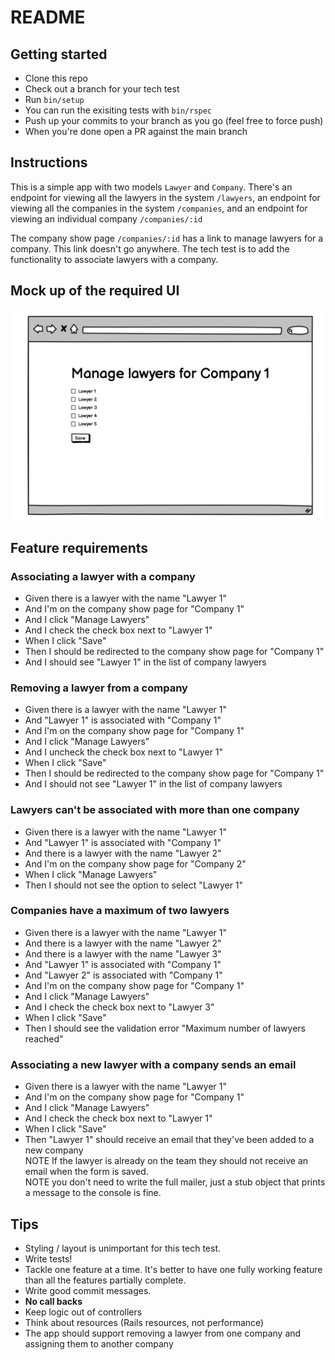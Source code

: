 # README

## Getting started
* Clone this repo
* Check out a branch for your tech test
* Run `bin/setup`
* You can run the exisiting tests with `bin/rspec`
* Push up your commits to your branch as you go (feel free to force push)
* When you're done open a PR against the main branch

## Instructions
This is a simple app with two models `Lawyer` and `Company`.
There's an endpoint for viewing all the lawyers in the system `/lawyers`, an
endpoint for viewing all the companies in the system `/companies`, and an
endpoint for viewing an individual company `/companies/:id`

The company show page `/companies/:id` has a link to manage lawyers for a
company.
This link doesn't go anywhere.
The tech test is to add the functionality to associate lawyers with a company.

## Mock up of the required UI

![example.png](https://github.com/lawbite/tech-test/raw/main/public/example.png)

## Feature requirements

### Associating a lawyer with a company
* Given there is a lawyer with the name "Lawyer 1"
* And I'm on the company show page for "Company 1"
* And I click "Manage Lawyers"
* And I check the check box next to "Lawyer 1"
* When I click "Save"
* Then I should be redirected to the company show page for "Company 1"
* And I should see "Lawyer 1" in the list of company lawyers

### Removing a lawyer from a company
* Given there is a lawyer with the name "Lawyer 1"
* And "Lawyer 1" is associated with "Company 1"
* And I'm on the company show page for "Company 1"
* And I click "Manage Lawyers"
* And I uncheck the check box next to "Lawyer 1"
* When I click "Save"
* Then I should be redirected to the company show page for "Company 1"
* And I should not see "Lawyer 1" in the list of company lawyers

### Lawyers can't be associated with more than one company
* Given there is a lawyer with the name "Lawyer 1"
* And "Lawyer 1" is associated with "Company 1"
* And there is a lawyer with the name "Lawyer 2"
* And I'm on the company show page for "Company 2"
* When I click "Manage Lawyers"
* Then I should not see the option to select "Lawyer 1"

### Companies have a maximum of two lawyers
* Given there is a lawyer with the name "Lawyer 1"
* And there is a lawyer with the name "Lawyer 2"
* And there is a lawyer with the name "Lawyer 3"
* And "Lawyer 1" is associated with "Company 1"
* And "Lawyer 2" is associated with "Company 1"
* And I'm on the company show page for "Company 1"
* And I click "Manage Lawyers"
* And I check the check box next to "Lawyer 3"
* When I click "Save"
* Then I should see the validation error "Maximum number of lawyers reached"

### Associating a new lawyer with a company sends an email
* Given there is a lawyer with the name "Lawyer 1"
* And I'm on the company show page for "Company 1"
* And I click "Manage Lawyers"
* And I check the check box next to "Lawyer 1"
* When I click "Save"
* Then "Lawyer 1" should receive an email that they've been added to a new
  company  
NOTE If the lawyer is already on the team they should not receive an email
when the form is saved.  
NOTE you don't need to write the full mailer, just a stub object that prints a
message to the console is fine.

## Tips
* Styling / layout is unimportant for this tech test.
* Write tests!
* Tackle one feature at a time. It's better to have one fully working feature
  than all the features partially complete.
* Write good commit messages.
* **No call backs**
* Keep logic out of controllers
* Think about resources (Rails resources, not performance)
* The app should support removing a lawyer from one company and assigning them
  to another company
